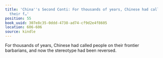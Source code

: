 ```yaml
---
title: 'China''s Second Conti: For thousands of years, Chinese had called people on
  their f…'
position: 55
book_uuid: 307e8c35-0ddd-4738-ad74-cf9d2e4f8605
location: 606-606
source: kindle
---
```


For thousands of years, Chinese had called people on their frontier barbarians, and now the stereotype had been reversed.